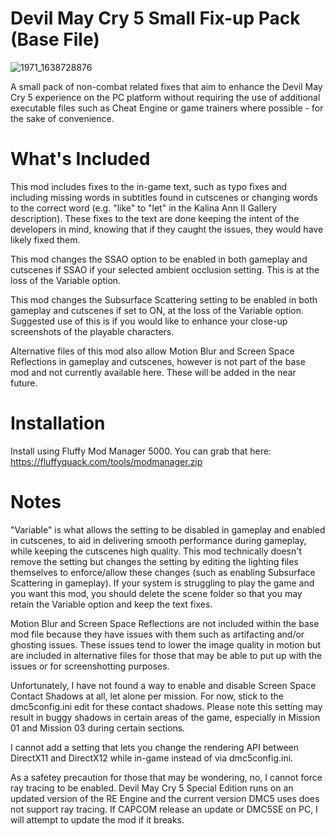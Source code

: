 # Devil May Cry 5 Small Fix-up Pack (Base File)

![1971_1638728876](https://user-images.githubusercontent.com/24629577/177967204-b2706499-34d6-4215-9ea2-62d3fff17514.jpg)

A small pack of non-combat related fixes that aim to enhance the Devil May Cry 5 experience on the PC platform without requiring the use of additional executable files such as Cheat Engine or game trainers where possible - for the sake of convenience.

# What's Included

This mod includes fixes to the in-game text, such as typo fixes and including missing words in subtitles found in cutscenes or changing words to the correct word (e.g. "like" to "let" in the Kalina Ann II Gallery description). These fixes to the text are done keeping the intent of the developers in mind, knowing that if they caught the issues, they would have likely fixed them.

This mod changes the SSAO option to be enabled in both gameplay and cutscenes if SSAO if your selected ambient occlusion setting. This is at the loss of the Variable option. 

This mod changes the Subsurface Scattering setting to be enabled in both gameplay and cutscenes if set to ON, at the loss of the Variable option. Suggested use of this is if you would like to enhance your close-up screenshots of the playable characters.

Alternative files of this mod also allow Motion Blur and Screen Space Reflections in gameplay and cutscenes, however is not part of the base mod and not currently available here. These will be added in the near future.

# Installation

Install using Fluffy Mod Manager 5000. You can grab that here: https://fluffyquack.com/tools/modmanager.zip


# Notes

"Variable" is what allows the setting to be disabled in gameplay and enabled in cutscenes, to aid in delivering smooth performance during gameplay, while keeping the cutscenes high quality. This mod technically doesn't remove the setting but changes the setting by editing the lighting files themselves to enforce/allow these changes (such as enabling Subsurface Scattering in gameplay). If your system is struggling to play the game and you want this mod, you should delete the scene folder so that you may retain the Variable option and keep the text fixes.

Motion Blur and Screen Space Reflections are not included within the base mod file because they have issues with them such as artifacting and/or ghosting issues. These issues tend to lower the image quality in motion but are included in alternative files for those that may be able to put up with the issues or for screenshotting purposes.

Unfortunately, I have not found a way to enable and disable Screen Space Contact Shadows at all, let alone per mission. For now, stick to the dmc5config.ini edit for these contact shadows. Please note this setting may result in buggy shadows in certain areas of the game, especially in Mission 01 and Mission 03 during certain sections.

I cannot add a setting that lets you change the rendering API between DirectX11 and DirectX12 while in-game instead of via dmc5config.ini.

As a safetey precaution for those that may be wondering, no, I cannot force ray tracing to be enabled. Devil May Cry 5 Special Edition runs on an updated version of the RE Engine and the current version DMC5 uses does not support ray tracing. If CAPCOM release an update or DMC5SE on PC, I will attempt to update the mod if it breaks.
